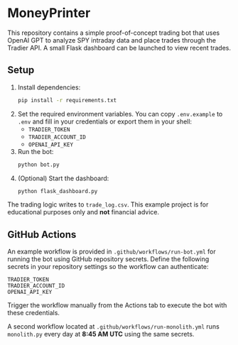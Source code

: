 # MoneyPrinter

This repository contains a simple proof-of-concept trading bot that uses
OpenAI GPT to analyze SPY intraday data and place trades through the
Tradier API.  A small Flask dashboard can be launched to view recent
trades.

## Setup
1. Install dependencies:
   ```bash
   pip install -r requirements.txt
   ```
2. Set the required environment variables.  You can copy `.env.example` to
   `.env` and fill in your credentials or export them in your shell:
   - `TRADIER_TOKEN`
   - `TRADIER_ACCOUNT_ID`
   - `OPENAI_API_KEY`
3. Run the bot:
   ```bash
   python bot.py
   ```
4. (Optional) Start the dashboard:
   ```bash
   python flask_dashboard.py
   ```

The trading logic writes to `trade_log.csv`.  This example project is for
educational purposes only and **not** financial advice.

## GitHub Actions

An example workflow is provided in `.github/workflows/run-bot.yml` for running
the bot using GitHub repository secrets. Define the following secrets in your
repository settings so the workflow can authenticate:

```
TRADIER_TOKEN
TRADIER_ACCOUNT_ID
OPENAI_API_KEY
```

Trigger the workflow manually from the Actions tab to execute the bot with
these credentials.

A second workflow located at `.github/workflows/run-monolith.yml` runs
`monolith.py` every day at **8:45 AM UTC** using the same secrets.
